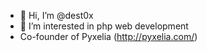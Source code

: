 - 👋 Hi, I’m @dest0x
- 👀 I’m interested in php web development
- Co-founder of Pyxelia (http://pyxelia.com/)

<!---
dest0x/dest0x is a ✨ special ✨ repository because its `README.md` (this file) appears on your GitHub profile.
You can click the Preview link to take a look at your changes.
--->
